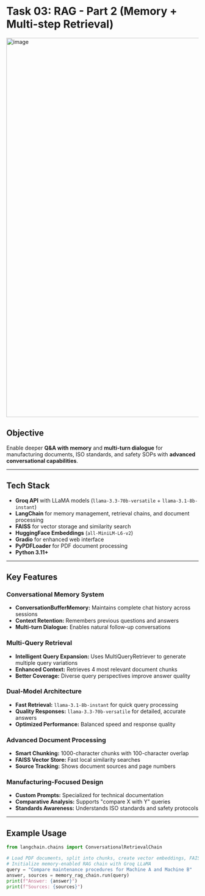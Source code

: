 
# Task 03: RAG - Part 2 (Memory + Multi-step Retrieval)

<img width="1893" height="995" alt="image" src="https://github.com/user-attachments/assets/b50e60d8-40ac-4ad7-8ecf-1a6e9323bbc4" />


## Objective
Enable deeper **Q&A with memory** and **multi-turn dialogue** for manufacturing documents, ISO standards, and safety SOPs with **advanced conversational capabilities**.

---

## Tech Stack

- **Groq API** with LLaMA models (`llama-3.3-70b-versatile` + `llama-3.1-8b-instant`)  
- **LangChain** for memory management, retrieval chains, and document processing  
- **FAISS** for vector storage and similarity search  
- **HuggingFace Embeddings** (`all-MiniLM-L6-v2`)  
- **Gradio** for enhanced web interface  
- **PyPDFLoader** for PDF document processing  
- **Python 3.11+**  

---

## Key Features

### **Conversational Memory System**
- **ConversationBufferMemory:** Maintains complete chat history across sessions  
- **Context Retention:** Remembers previous questions and answers  
- **Multi-turn Dialogue:** Enables natural follow-up conversations  

### **Multi-Query Retrieval**
- **Intelligent Query Expansion:** Uses MultiQueryRetriever to generate multiple query variations  
- **Enhanced Context:** Retrieves 4 most relevant document chunks  
- **Better Coverage:** Diverse query perspectives improve answer quality  

### **Dual-Model Architecture**
- **Fast Retrieval:** `llama-3.1-8b-instant` for quick query processing  
- **Quality Responses:** `llama-3.3-70b-versatile` for detailed, accurate answers  
- **Optimized Performance:** Balanced speed and response quality  

### **Advanced Document Processing**
- **Smart Chunking:** 1000-character chunks with 100-character overlap  
- **FAISS Vector Store:** Fast local similarity searches  
- **Source Tracking:** Shows document sources and page numbers  

### **Manufacturing-Focused Design**
- **Custom Prompts:** Specialized for technical documentation  
- **Comparative Analysis:** Supports "compare X with Y" queries  
- **Standards Awareness:** Understands ISO standards and safety protocols  

---

## Example Usage

```python
from langchain.chains import ConversationalRetrievalChain

# Load PDF documents, split into chunks, create vector embeddings, FAISS store
# Initialize memory-enabled RAG chain with Groq LLaMA
query = "Compare maintenance procedures for Machine A and Machine B"
answer, sources = memory_rag_chain.run(query)
print(f"Answer: {answer}")
print(f"Sources: {sources}")
